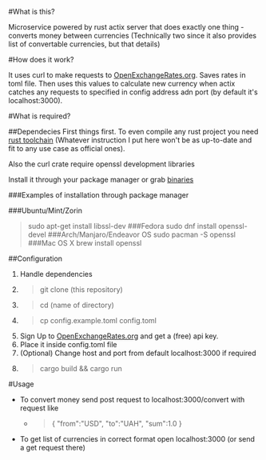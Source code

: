 #What is this?

Microservice powered by rust actix server that does exactly one thing - converts money between currencies
(Technically two since it also provides list of convertable currencies, but that details)

#How does it work?

It uses curl to make requests to [OpenExchangeRates.org](https://openexchangerates.org/). Saves rates in toml file. Then uses this values to calculate new currency when actix catches any requests to specified in config address adn port (by default it's localhost:3000). 

#What is required?

##Dependecies
First things first. To even compile any rust project you need [rust toolchain](https://www.rust-lang.org/learn/get-started) (Whatever instruction I put here won't be as up-to-date and fit to any use case as official ones). 

Also the curl crate require openssl development libraries

Install it through your package manager or grab [binaries](https://wiki.openssl.org/index.php/Binaries)

###Examples of installation through package manager

###Ubuntu/Mint/Zorin
>sudo apt-get install libssl-dev
###Fedora
>sudo dnf install openssl-devel
###Arch/Manjaro/Endeavor OS
>sudo pacman -S openssl
###Mac OS X
>brew install openssl

##Configuration
1. Handle dependencies
2. >git clone (this repository)
3. >cd (name of directory)
4. >cp config.example.toml config.toml
5. Sign Up to [OpenExchangeRates.org](https://openexchangerates.org/) and get a (free) api key.
6. Place it inside config.toml file
7. (Optional) Change host and port from default localhost:3000 if required
8. >cargo build && cargo run

#Usage
- To convert money send post request to localhost:3000/convert with request like
  - >{ "from":"USD", "to":"UAH", "sum":1.0 }
- To get list of currencies in correct format open localhost:3000 (or send a get request there)